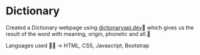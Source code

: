 # Dictionary
Created a Dictionary webpage using [dictionaryapi.dev](https://dictionaryapi.dev/ "dictionaryapi.dev")📖 which gives us the result of the word with meaning, origin, phonetic and all.🤩

Languages used :man_technologist: -> HTML, CSS, Javascript, Bootstrap
